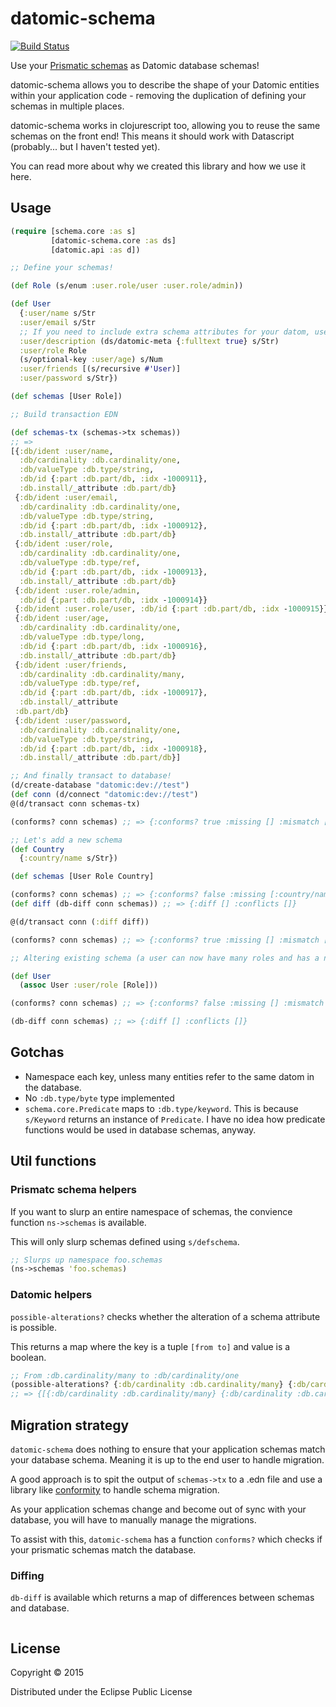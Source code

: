 # datomic-schema

[![Build Status](https://travis-ci.org/kibu-australia/datomic-schema.svg)](https://travis-ci.org/kibu-australia/datomic-schema)

Use your [Prismatic schemas](https://github.com/Prismatic/schema) as Datomic database schemas!

datomic-schema allows you to describe the shape of your Datomic entities within your application code - removing the duplication of defining your schemas in multiple places.

datomic-schema works in clojurescript too, allowing you to reuse the same schemas on the front end! This means it should work with Datascript (probably... but I haven't tested yet).

You can read more about why we created this library and how we use it here.

## Usage

```clojure
(require [schema.core :as s]
         [datomic-schema.core :as ds]
         [datomic.api :as d])

;; Define your schemas!

(def Role (s/enum :user.role/user :user.role/admin))

(def User
  {:user/name s/Str
  :user/email s/Str
  ;; If you need to include extra schema attributes for your datom, use `ds/datomic-meta`
  :user/description (ds/datomic-meta {:fulltext true} s/Str)
  :user/role Role
  (s/optional-key :user/age) s/Num
  :user/friends [(s/recursive #'User)]
  :user/password s/Str})

(def schemas [User Role])

;; Build transaction EDN

(def schemas-tx (schemas->tx schemas))
;; =>
[{:db/ident :user/name,
  :db/cardinality :db.cardinality/one,
  :db/valueType :db.type/string,
  :db/id {:part :db.part/db, :idx -1000911},
  :db.install/_attribute :db.part/db}
 {:db/ident :user/email,
  :db/cardinality :db.cardinality/one,
  :db/valueType :db.type/string,
  :db/id {:part :db.part/db, :idx -1000912},
  :db.install/_attribute :db.part/db}
 {:db/ident :user/role,
  :db/cardinality :db.cardinality/one,
  :db/valueType :db.type/ref,
  :db/id {:part :db.part/db, :idx -1000913},
  :db.install/_attribute :db.part/db}
 {:db/ident :user.role/admin,
  :db/id {:part :db.part/db, :idx -1000914}}
 {:db/ident :user.role/user, :db/id {:part :db.part/db, :idx -1000915}}
 {:db/ident :user/age,
  :db/cardinality :db.cardinality/one,
  :db/valueType :db.type/long,
  :db/id {:part :db.part/db, :idx -1000916},
  :db.install/_attribute :db.part/db}
 {:db/ident :user/friends,
  :db/cardinality :db.cardinality/many,
  :db/valueType :db.type/ref,
  :db/id {:part :db.part/db, :idx -1000917},
  :db.install/_attribute
 :db.part/db}
 {:db/ident :user/password,
  :db/cardinality :db.cardinality/one,
  :db/valueType :db.type/string,
  :db/id {:part :db.part/db, :idx -1000918},
  :db.install/_attribute :db.part/db}]

;; And finally transact to database!
(d/create-database "datomic:dev://test")
(def conn (d/connect "datomic:dev://test")
@(d/transact conn schemas-tx)

(conforms? conn schemas) ;; => {:conforms? true :missing [] :mismatch []}

;; Let's add a new schema
(def Country
  {:country/name s/Str})

(def schemas [User Role Country]

(conforms? conn schemas) ;; => {:conforms? false :missing [:country/name] :mismatch []}
(def diff (db-diff conn schemas)) ;; => {:diff [] :conflicts []}

@(d/transact conn (:diff diff))

(conforms? conn schemas) ;; => {:conforms? true :missing [] :mismatch []}

;; Altering existing schema (a user can now have many roles and has a new attribute, )

(def User
  (assoc User :user/role [Role]))

(conforms? conn schemas) ;; => {:conforms? false :missing [] :mismatch [...]}

(db-diff conn schemas) ;; => {:diff [] :conflicts []}

```

## Gotchas

* Namespace each key, unless many entities refer to the same datom in the database.
* No `:db.type/byte` type implemented
* `schema.core.Predicate` maps to `:db.type/keyword`. This is because `s/Keyword` returns an instance of `Predicate`. I have no idea how predicate functions would be used in database schemas, anyway.

## Util functions

### Prismatc schema helpers

If you want to slurp an entire namespace of schemas, the convience function `ns->schemas` is available.

This will only slurp schemas defined using `s/defschema`.

```clojure
;; Slurps up namespace foo.schemas
(ns->schemas 'foo.schemas)
```

### Datomic helpers

`possible-alterations?` checks whether the alteration of a schema attribute is possible.

This returns a map where the key is a tuple `[from to]` and value is a boolean.

```clojure
;; From :db.cardinality/many to :db/cardinality/one
(possible-alterations? {:db/cardinality :db.cardinality/many} {:db/cardinality :db.cardinality/one})
;; => {[{:db/cardinality :db.cardinality/many} {:db/cardinality :db.cardinality/one}] true}
```

## Migration strategy

`datomic-schema` does nothing to ensure that your application schemas match your database schema. Meaning it is up to the end user to handle migration.

A good approach is to spit the output of `schemas->tx` to a .edn file and use a library like [conformity](https://github.com/rkneufeld/conformity) to handle schema migration.

As your application schemas change and become out of sync with your database, you will have to manually manage the migrations.

To assist with this, `datomic-schema` has a function `conforms?` which checks if your prismatic schemas match the database.

### Diffing



`db-diff` is available which returns a map of differences between schemas and database.

```clojure

```


## License

Copyright © 2015

Distributed under the Eclipse Public License
